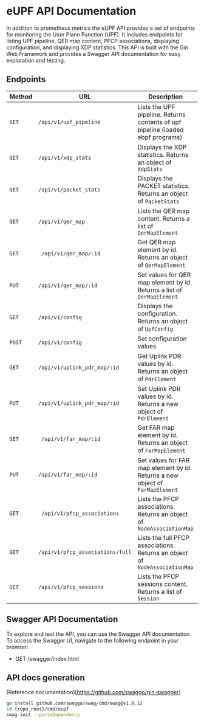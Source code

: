 # eUPF API Documentation

In addition to prometheus metrics the eUPF API provides a set of endpoints for monitoring the User Plane Function (UPF). It includes endpoints for listing UPF pipeline, QER map content, PFCP associations, displaying configuration, and displaying XDP statistics. This API is built with the Gin Web Framework and provides a Swagger API documentation for easy exploration and testing.

## Endpoints

| Method | URL                              | Description                                                                     | Example                          |
|--------|----------------------------------|---------------------------------------------------------------------------------|----------------------------------|
| `GET`  | `/api/v1/upf_pipeline`           | Lists the UPF pipeline. Returns contents of upf pipeline (loaded ebpf programs) | `/api/v1/upf_pipeline`           |
| `GET`  | `/api/v1/xdp_stats`              | Displays the XDP statistics. Returns an object of `XdpStats`                    | `/api/v1/xdp_stats`              |
| `GET`  | `/api/v1/packet_stats`           | Displays the PACKET statistics. Returns an object of `PacketStats`              | `/api/v1/packet_stats`           |
| `GET`  | `/api/v1/qer_map`                | Lists the QER map content. Returns a list of `QerMapElement`                    | `/api/v1/qer_map`                |
| `GET`  | ` /api/v1/qer_map/:id`           | Get QER map element by id. Returns an object of `QerMapElement`                 | `/api/v1/qer_map/:id`            |
| `PUT`  | `/api/v1/qer_map/:id`            | Set values for QER map element by id. Returns a list of `QerMapElement`         | `/api/v1/qer_map/:id`            |
| `GET`  | `/api/v1/config`                 | Displays the configuration. Returns an object of `UpfConfig`                    | `GET /api/v1/config`             |
| `POST` | `/api/v1/config`                 | Set configuration values                                                        | `/api/v1/config`                 |
| `GET`  | `/api/v1/uplink_pdr_map/:id`     | Get Uplink PDR values by id. Returns an object of `PdrElement`                  | `/api/v1/uplink_pdr_map/:id`     |                       |
| `PUT`  | `/api/v1/uplink_pdr_map/:id`     | Set Uplink PDR values by id. Returns a new object of `PdrElement`               | `/api/v1/uplink_pdr_map/:id`     |
| `GET`  | ` /api/v1/far_map/:id`           | Get FAR map element by id. Returns an object of `FarMapElement`                 | `/api/v1/far_map/:id`            |
| `PUT`  | `/api/v1/far_map/:id`            | Set values for FAR map element by id. Returns a new object of `FarMapElement`   | `/api/v1/far_map/:id`            |
| `GET`  | ` /api/v1/pfcp_associations`     | Lists the PFCP associations. Returns an object of `NodeAssociationMap`          | `/api/v1/pfcp_associations`      |
| `GET`  | `/api/v1/pfcp_associations/full` | Lists the full PFCP associations. Returns an object of `NodeAssociationMap`     | `/api/v1/pfcp_associations/full` |
| `GET`  | `/api/v1/pfcp_sessions`          | Lists the PFCP sessions content. Returns a list of `Session`                    | `/api/v1/pfcp_sessions`          |

## Swagger API Documentation

To explore and test the API, you can use the Swagger API documentation. To access the Swagger UI, navigate to the following endpoint in your browser:

- GET /swagger/index.html

## API docs generation 
(Reference documentation)[https://github.com/swaggo/gin-swagger]
```bash
go install github.com/swaggo/swag/cmd/swag@v1.8.12
cd {repo_root}/cmd/eupf
swag init --parseDependency
```